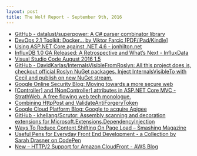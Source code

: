 ```yaml
---
layout: post
title: The Wolf Report - September 9th, 2016
---
```


- [GitHub - datalust/superpower: A C# parser combinator library](https://github.com/datalust/superpower)
- [DevOps 2.1 Toolkit: Docker…  by Viktor Farcic [PDF/iPad/Kindle]](https://leanpub.com/the-devops-2-1-toolkit)
- [Using ASP.NET Core against .NET 4.6 - jonhilton.net](https://jonhilton.net/2016/09/07/using-asp-net-core-against-net-4-6/)
- [InfluxDB 1.0 GA Released: A Retrospective and What’s Next - InfluxData](https://www.influxdata.com/influxdb-1-0-ga-released-a-retrospective-and-whats-next/)
- [Visual Studio Code August 2016 1.5](https://code.visualstudio.com/updates/v1_5)
- [GitHub - DavidKarlas/InternalsVisibleFromRoslyn: All this project does is, checkout official Roslyn NuGet packages. Inject InternalsVisibleTo with Cecil and publish on new NuGet stream.](https://github.com/DavidKarlas/InternalsVisibleFromRoslyn)
- [Google Online Security Blog: Moving towards a more secure web](https://security.googleblog.com/2016/09/moving-towards-more-secure-web.html)
- [[Controller] and [NonController] attributes in ASP.NET Core MVC  -   StrathWeb. A free flowing web tech monologue.](http://www.strathweb.com/2016/09/controller-and-noncontroller-attributes-in-asp-net-core-mvc/)
- [Combining HttpPost and ValidateAntiForgeryToken](http://odetocode.com/blogs/scott/archive/2016/09/08/combining-httppost-and-validateantiforgerytoken.aspx)
- [Google Cloud Platform Blog: Google to acquire Apigee](https://cloudplatform.googleblog.com/2016/09/Google-to-acquire-apigee.html)
- [GitHub - khellang/Scrutor: Assembly scanning and decoration extensions for Microsoft.Extensions.DependencyInjection](https://github.com/khellang/Scrutor)
- [Ways To Reduce Content Shifting On Page Load &ndash; Smashing Magazine](https://www.smashingmagazine.com/2016/08/ways-to-reduce-content-shifting-on-page-load/)
- [Useful Pens for Everyday Front End Development - a Collection by  Sarah Drasner on CodePen](http://codepen.io/collection/nMgKxJ/)
- [New – HTTP/2 Support for Amazon CloudFront - AWS Blog](https://aws.amazon.com/blogs/aws/new-http2-support-for-cloudfront/)
